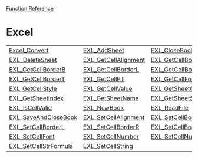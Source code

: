 [Function Reference](../README.md)

# Excel

| | | |
|---|---|---|
| [Excel_Convert](../Functions/Excel_Convert.md) | [EXL_AddSheet](../Functions/EXL_AddSheet.md) | [EXL_CloseBook](../Functions/EXL_CloseBook.md) |
| [EXL_DeleteSheet](../Functions/EXL_DeleteSheet.md) | [EXL_GetCellAlignment](../Functions/EXL_GetCellAlignment.md) | [EXL_GetCellBordeDiff](../Functions/EXL_GetCellBordeDiff.md) |
| [EXL_GetCellBorderB](../Functions/EXL_GetCellBorderB.md) | [EXL_GetCellBorderL](../Functions/EXL_GetCellBorderL.md) | [EXL_GetCellBorderR](../Functions/EXL_GetCellBorderR.md) |
| [EXL_GetCellBorderT](../Functions/EXL_GetCellBorderT.md) | [EXL_GetCellFill](../Functions/EXL_GetCellFill.md) | [EXL_GetCellFont](../Functions/EXL_GetCellFont.md) |
| [EXL_GetCellStyle](../Functions/EXL_GetCellStyle.md) | [EXL_GetCellValue](../Functions/EXL_GetCellValue.md) | [EXL_GetSheetCnt](../Functions/EXL_GetSheetCnt.md) |
| [EXL_GetSheetIndex](../Functions/EXL_GetSheetIndex.md) | [EXL_GetSheetName](../Functions/EXL_GetSheetName.md) | [EXL_GetSheetSize](../Functions/EXL_GetSheetSize.md) |
| [EXL_IsCellValid](../Functions/EXL_IsCellValid.md) | [EXL_NewBook](../Functions/EXL_NewBook.md) | [EXL_ReadFile](../Functions/EXL_ReadFile.md) |
| [EXL_SaveAndCloseBook](../Functions/EXL_SaveAndCloseBook.md) | [EXL_SetCellAlignment](../Functions/EXL_SetCellAlignment.md) | [EXL_SetCellBorderB](../Functions/EXL_SetCellBorderB.md) |
| [EXL_SetCellBorderL](../Functions/EXL_SetCellBorderL.md) | [EXL_SetCellBorderR](../Functions/EXL_SetCellBorderR.md) | [EXL_SetCellBorderT](../Functions/EXL_SetCellBorderT.md) |
| [EXL_SetCellFont](../Functions/EXL_SetCellFont.md) | [EXL_SetCellNumber](../Functions/EXL_SetCellNumber.md) | [EXL_SetCellNumFormula](../Functions/EXL_SetCellNumFormula.md) |
| [EXL_SetCellStrFormula](../Functions/EXL_SetCellStrFormula.md) | [EXL_SetCellString](../Functions/EXL_SetCellString.md) 

